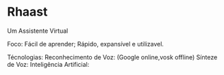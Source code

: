 # Rhaast
 Um Assistente Virtual 

 Foco:
     Fácil de aprender;
     Rápido, expansível e utilizavel.

 Técnologias:
     Reconhecimento de Voz: (Google online,vosk offline)
     Sínteze de Voz:
     Inteligência Artificial:

    
 
